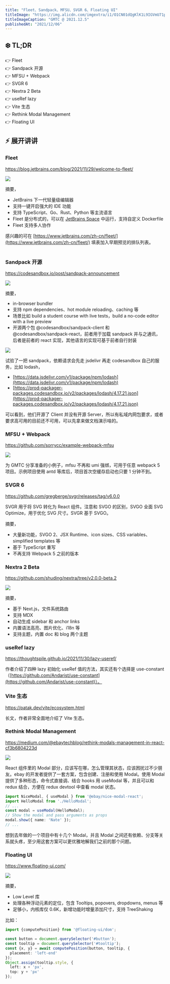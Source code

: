 ```yaml
---
title: "Fleet、Sandpack、MFSU、SVGR 6、Floating UI"
titleImage: "https://img.alicdn.com/imgextra/i1/O1CN01dQgKlK1L9IGVmU71p_!!6000000001256-0-tps-1600-1066.jpg"
titleImageCaption: "GMTC @ 2021.12.5"
publishedAt: "2021/12/06"
---
```



## ❄️ TL;DR

👉 Fleet<br />
👉 Sandpack 开源<br />
👉 MFSU + Webpack<br />
👉 SVGR 6<br />
👉 Nextra 2 Beta<br />
👉 useRef lazy<br />
👉 Vite 生态<br />
👉 Rethink Modal Management<br />
👉 Floating UI<br />

## ⚡ 展开讲讲

### Fleet
https://blog.jetbrains.com/blog/2021/11/29/welcome-to-fleet/

![](https://img.alicdn.com/imgextra/i2/O1CN01BtpPra1W63Ek5QQoa_!!6000000002738-0-tps-1600-1038.jpg)

摘要，

- JetBrains 下一代轻量级编辑器
- 支持一键开启强大的 IDE 功能
- 支持 TypeScript、Go、Rust、Python 等主流语言
- Fleet 是分布式的，可以在 [JetBrains Space](https://www.jetbrains.com/zh-cn/remote-development/space-dev-environments/) 中运行，支持自定义 Dockerfile
- Fleet 支持多人协作

感兴趣的可在 [https://www.jetbrains.com/zh-cn/fleet/](https://www.jetbrains.com/zh-cn/fleet/) 填表加入早期预览的排队列表。<br /><br />

### Sandpack 开源
https://codesandbox.io/post/sandpack-announcement

![](https://img.alicdn.com/imgextra/i2/O1CN01QCTmR01TPL4KVy7or_!!6000000002374-0-tps-1200-627.jpg)

摘要，

- in-browser bundler
- 支持 npm dependencies、hot module reloading、caching 等
- 场景比如 build a student course with live tests，build a no-code editor with a live preview
- 开源两个包 @codesandbox/sandpack-client 和 @codesandbox/sandpack-react，前者用于加载 sandpack 并与之通讯，后者是前者的 react 实现，其他语言的实现可基于前者自行封装

![](https://img.alicdn.com/imgextra/i2/O1CN01k3MoHf1PCHJLCqWbk_!!6000000001804-0-tps-1600-573.jpg)

试验了一把 sandpack，依赖请求会先走 jsdelivr 再走 codesandbox 自己的服务，比如 lodash，

- [https://data.jsdelivr.com/v1/package/npm/lodash](https://data.jsdelivr.com/v1/package/npm/lodash)
- [https://prod-packager-packages.codesandbox.io/v2/packages/lodash/4.17.21.json](https://prod-packager-packages.codesandbox.io/v2/packages/lodash/4.17.21.json)

可以看到，他们开源了 Client 并没有开源 Server，所以有私域内网包要求，或者要求高可用的目前还不可用，可以先拿来做文档演示啥的。

### MFSU + Webpack
https://github.com/sorrycc/example-webpack-mfsu

![](https://img.alicdn.com/imgextra/i3/O1CN013t2u9o1vK7nddh2jQ_!!6000000006153-0-tps-1204-378.jpg)

为 GMTC 分享准备的小例子，mfsu 不再和 umi 强绑，可用于任意 webpack 5 项目。示例项目使用 antd 等库后，项目首次空缓存启动也只要 1 分钟不到。

### SVGR 6
https://github.com/gregberge/svgr/releases/tag/v6.0.0

SVGR 用于将 SVG 转化为 React 组件。注意和 SVGO 的区别，SVGO 全面 SVG Optimize，用于优化 SVG 尺寸。SVGR 基于 SVGO。<br />

摘要，

- 大量新功能，SVGO 2、JSX Runtime、icon sizes、CSS variables、simplified templates 等
- 基于 TypeScript 重写
- 不再支持 Webpack 5 之前的版本

### Nextra 2 Beta
https://github.com/shuding/nextra/tree/v2.0.0-beta.2

![](https://img.alicdn.com/imgextra/i2/O1CN01psjMnz1ZgBKPr04J6_!!6000000003223-0-tps-1600-1380.jpg)

摘要，

- 基于 Next.js，文件系统路由
- 支持 MDX
- 自动生成 sidebar 和 anchor links
- 内置语法高亮、图片优化、i18n 等
- 支持主题，内置 doc 和 blog 两个主题

### useRef lazy
https://thoughtspile.github.io/2021/11/30/lazy-useref/

作者介绍了四种 lazy 初始化 useRef 值的方法，其实还有个选择是 use-constant（[https://github.com/Andarist/use-constant](https://github.com/Andarist/use-constant)）。

### Vite 生态
https://patak.dev/vite/ecosystem.html

长文，作者非常全面地介绍了 Vite 生态。

### Rethink Modal Management
https://medium.com/@ebaytechblog/rethink-modals-management-in-react-cf3b6804223d

![](https://img.alicdn.com/imgextra/i3/O1CN01GHNNeg1VzBIQ1AMJv_!!6000000002723-0-tps-1400-787.jpg)

React 组件里的 Modal 部分，应该写在哪，怎么管理其状态，应该困扰过不少朋友。ebay 的开发者提供了一套方案，包含创建、注册和使用 Modal。使用 Modal 提供了多种形态，命令式直接调、结合 hooks 用 useModal 等，并且可以和 redux 结合，方便在 redux devtool 中查看 modal 状态。

```ts
import NiceModal, { useModal } from '@ebay/nice-modal-react';
import HelloModal from './HelloModal';
// ...
const modal = useModal(HelloModal);
// Show the modal and pass arguments as props
modal.show({ name: 'Nate' });
// ...
```
想到去年做的一个项目中有十几个 Modal，并且 Modal 之间还有依赖、分支等关系就头疼，至少用这套方案可以更优雅地解我们之前的那个问题。

### Floating UI
https://www.floating-ui.com/

![](https://img.alicdn.com/imgextra/i3/O1CN01gXZbaa1sEgFEZphf5_!!6000000005735-0-tps-1274-490.jpg)

摘要，

- Low Level 库
- 处理各种浮动元素的定位，包含 Tooltips, popovers, dropdowns, menus 等
- 足够小，内核库仅 0.6K，新增功能时增量添加尺寸，支持 TreeShaking

比如：

```ts
import {computePosition} from '@floating-ui/dom';

const button = document.querySelector('#button');
const tooltip = document.querySelector('#tooltip');
const {x, y} = await computePosition(button, tooltip, {
  placement: 'left-end'
});
Object.assign(tooltip.style, {
  left: x + 'px',
  top: y + 'px'
});
```
